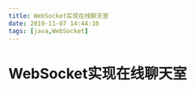 ```yaml
---
title: WebSocket实现在线聊天室
date: 2019-11-07 14:44:10
tags: [java,WebSocket]
---
```


# WebSocket实现在线聊天室


